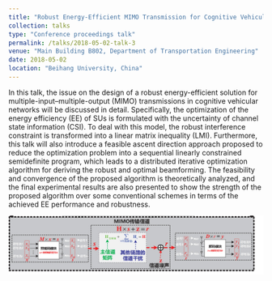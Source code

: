 ```yaml
---
title: "Robust Energy-Efficient MIMO Transmission for Cognitive Vehicular Networks"
collection: talks
type: "Conference proceedings talk"
permalink: /talks/2018-05-02-talk-3
venue: "Main Building B802, Department of Transportation Engineering"
date: 2018-05-02
location: "Beihang University, China"
---
```


In this talk, the issue on the design of a robust energy-efficient solution for multiple-input–multiple-output (MIMO) transmissions in cognitive vehicular networks will be discussed in detail. Specifically, the optimization of the energy efficiency (EE) of SUs is formulated with the uncertainty of channel state information (CSI). To deal with this model, the robust interference constraint is transformed into a linear matrix inequality (LMI). Furthermore, this talk will also introduce a feasible ascent direction approach proposed to reduce the optimization problem into a sequential linearly constrained semidefinite program, which leads to a distributed iterative optimization algorithm for deriving the robust and optimal beamforming. The feasibility and convergence of the proposed algorithm is theoretically analyzed, and the final experimental results are also presented to show the strength of the proposed algorithm over some conventional schemes in terms of the achieved EE performance and robustness.

![robust](/images/SystemModel.jpg)